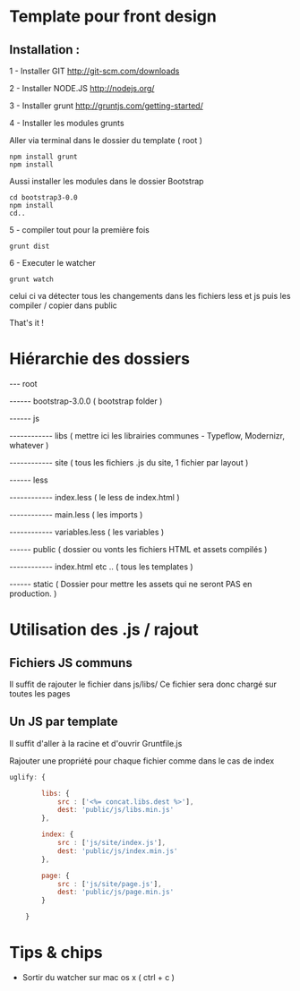 # Template pour front design

## Installation :

1 - Installer GIT
http://git-scm.com/downloads

2 - Installer NODE.JS
http://nodejs.org/ 

3 - Installer grunt
http://gruntjs.com/getting-started/


4 - Installer les modules grunts

Aller via terminal dans le dossier du template ( root )
```shell
npm install grunt
npm install
```

Aussi installer les modules dans le dossier Bootstrap

```shell
cd bootstrap3-0.0
npm install
cd..
```

5 - compiler tout pour la première fois 

```shell
grunt dist
```

6 - Executer le watcher
```shell
grunt watch
```

celui ci va détecter tous les changements dans les fichiers less et js puis les compiler / copier dans public

That's it !


# Hiérarchie des dossiers


--- root


------ bootstrap-3.0.0 ( bootstrap folder )


------ js


------------ libs ( mettre ici les librairies communes - Typeflow, Modernizr, whatever )

------------ site ( tous les fichiers .js du site, 1 fichier par layout )


------ less


------------ index.less ( le less de index.html )

------------ main.less ( les imports )

------------ variables.less ( les variables )


------ public ( dossier ou vonts les fichiers HTML et assets compilés )


------------ index.html etc .. ( tous les templates )


------ static ( Dossier pour mettre les assets qui ne seront PAS en production. )


# Utilisation des .js / rajout

## Fichiers JS communs

Il suffit de rajouter le fichier dans js/libs/
Ce fichier sera donc chargé sur toutes les pages


## Un JS par template

Il suffit d'aller à la racine et d'ouvrir Gruntfile.js

Rajouter une propriété pour chaque fichier comme dans le cas de index


```js
uglify: {

        libs: {
            src : ['<%= concat.libs.dest %>'],
            dest: 'public/js/libs.min.js'
        },

        index: {
            src : ['js/site/index.js'],
            dest: 'public/js/index.min.js'
        },

        page: {
            src : ['js/site/page.js'],
            dest: 'public/js/page.min.js'
        }

    }
```

# Tips & chips

- Sortir du watcher sur mac os x ( ctrl + c )

